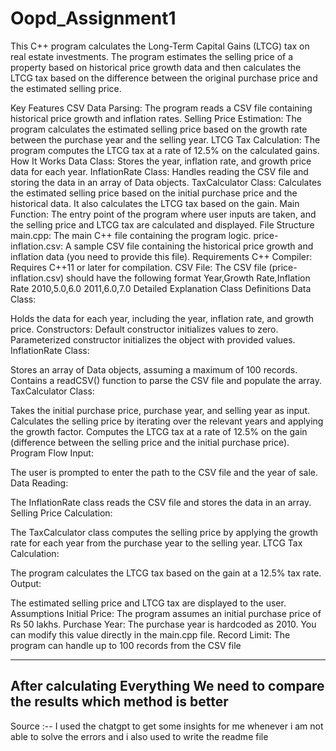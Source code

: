 # Oopd_Assignment1
This C++ program calculates the Long-Term Capital Gains (LTCG) tax on real estate investments. The program estimates the selling price of a property based on historical price growth data and then calculates the LTCG tax based on the difference between the original purchase price and the estimated selling price.

Key Features
CSV Data Parsing: The program reads a CSV file containing historical price growth and inflation rates.
Selling Price Estimation: The program calculates the estimated selling price based on the growth rate between the purchase year and the selling year.
LTCG Tax Calculation: The program computes the LTCG tax at a rate of 12.5% on the calculated gains.
How It Works
Data Class: Stores the year, inflation rate, and growth price data for each year.
InflationRate Class: Handles reading the CSV file and storing the data in an array of Data objects.
TaxCalculator Class: Calculates the estimated selling price based on the initial purchase price and the historical data. It also calculates the LTCG tax based on the gain.
Main Function: The entry point of the program where user inputs are taken, and the selling price and LTCG tax are calculated and displayed.
File Structure
main.cpp: The main C++ file containing the program logic.
price-inflation.csv: A sample CSV file containing the historical price growth and inflation data (you need to provide this file).
Requirements
C++ Compiler: Requires C++11 or later for compilation.
CSV File: The CSV file (price-inflation.csv) should have the following format
Year,Growth Rate,Inflation Rate
2010,5.0,6.0
2011,6.0,7.0
Detailed Explanation
Class Definitions
Data Class:

Holds the data for each year, including the year, inflation rate, and growth price.
Constructors:
Default constructor initializes values to zero.
Parameterized constructor initializes the object with provided values.
InflationRate Class:

Stores an array of Data objects, assuming a maximum of 100 records.
Contains a readCSV() function to parse the CSV file and populate the array.
TaxCalculator Class:

Takes the initial purchase price, purchase year, and selling year as input.
Calculates the selling price by iterating over the relevant years and applying the growth factor.
Computes the LTCG tax at a rate of 12.5% on the gain (difference between the selling price and the initial purchase price).
Program Flow
Input:

The user is prompted to enter the path to the CSV file and the year of sale.
Data Reading:

The InflationRate class reads the CSV file and stores the data in an array.
Selling Price Calculation:

The TaxCalculator class computes the selling price by applying the growth rate for each year from the purchase year to the selling year.
LTCG Tax Calculation:

The program calculates the LTCG tax based on the gain at a 12.5% tax rate.
Output:

The estimated selling price and LTCG tax are displayed to the user.
Assumptions
Initial Price: The program assumes an initial purchase price of Rs 50 lakhs.
Purchase Year: The purchase year is hardcoded as 2010. You can modify this value directly in the main.cpp file.
Record Limit: The program can handle up to 100 records from the CSV file

------------------------------------------------------------------------
After calculating Everything We need to compare the results which method is better
-------------------------------------------------------------------------
Source :-- I used the chatgpt to get some insights for me whenever i am not able to solve the errors and i also used to write the readme file